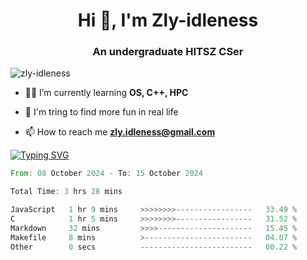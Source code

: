 <h1 align="center">Hi 👋, I'm Zly-idleness</h1>

<h3 align="center">An undergraduate HITSZ CSer</h3>

<p align="left"> <img src="https://komarev.com/ghpvc/?username=zly-idleness&label=Profile%20views&color=0e75b6&style=flat" alt="zly-idleness" /> </p>


- 👨‍💻 I’m currently learning **OS, C++, HPC**

- 🌱 I'm tring to find more fun in real life

- 📫 How to reach me **zly.idleness@gmail.com**



[![Typing SVG](https://readme-typing-svg.herokuapp.com?font=Fira+Code&pause=1000&width=435&lines=I+Maybe+Slow)](https://git.io/typing-svg)


<!--START_SECTION:waka-->

```rust
From: 08 October 2024 - To: 15 October 2024

Total Time: 3 hrs 28 mins

JavaScript   1 hr 9 mins     >>>>>>>>-----------------   33.49 %
C            1 hr 5 mins     >>>>>>>>-----------------   31.52 %
Markdown     32 mins         >>>>---------------------   15.45 %
Makefile     8 mins          >------------------------   04.07 %
Other        0 secs          -------------------------   00.22 %
```

<!--END_SECTION:waka-->



